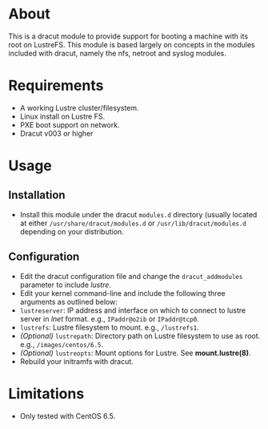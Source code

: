 # About

This is a dracut module to provide support for booting a machine with
its root on LustreFS.  This module is based largely on concepts in the
modules included with dracut, namely the nfs, netroot and syslog
modules.

# Requirements

 - A working Lustre cluster/filesystem.
 - Linux install on Lustre FS.
 - PXE boot support on network.
 - Dracut v003 or higher

# Usage

## Installation

 - Install this module under the dracut `modules.d` directory (usually
   located at either `/usr/share/dracut/modules.d` or
   `/usr/lib/dracut/modules.d` depending on your distribution.

## Configuration

 - Edit the dracut configuration file and change the
   `dracut_addmodules` parameter to include *lustre*.
 - Edit your kernel command-line and include the following three
   arguments as outlined below:
  - `lustreserver`: IP address and interface on which to connect to
   lustre server in *lnet* format. e.g., `IPaddr@o2ib` or
   `IPaddr@tcp0`.
  - `lustrefs`: Lustre filesystem to mount. e.g., `/lustrefs1`.
  - *(Optional)* `lustrepath`: Directory path on Lustre filesystem to use as root.
   e.g., `/images/centos/6.5`.
  - *(Optional)* `lustreopts`: Mount options for Lustre.  See **mount.lustre(8)**.
 - Rebuild your initramfs with dracut.

# Limitations

 - Only tested with CentOS 6.5.

